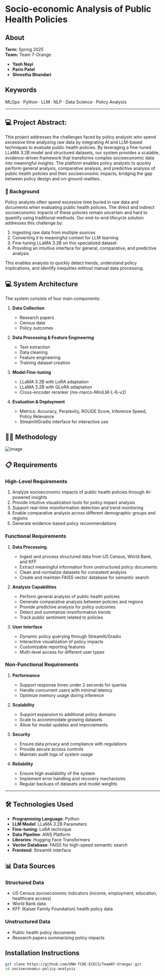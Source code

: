 # Socio-economic Analysis of Public Health Policies

## About  
**Term:** Spring 2025  
**Team:** Team 7-Orange  
- **Yash Nayi**  
- **Parin Patel**  
- **Shrestha Bhandari**

## Keywords  
MLOps · Python · LLM · NLP · Data Science · Policy Analysis

---
## 💻 Project Abstract:  
<P>This project addresses the challenges faced by policy analysts who spend excessive time analyzing raw data by integrating AI and LLM-based techniques to evaluate public health policies. By leveraging a fine-tuned LLaMA 3.2B model and structured datasets, our system provides a scalable, evidence-driven framework that transforms complex socioeconomic data into meaningful insights. The platform enables policy analysts to quickly perform general analysis, comparative analysis, and predictive analysis of public health policies and their socioeconomic impacts, bridging the gap between policy design and on-ground realities.


### 🫧 Background

<P>Policy analysts often spend excessive time buried in raw data and documents when evaluating public health policies. The direct and indirect socioeconomic impacts of these policies remain uncertain and hard to quantify using traditional methods. Our end-to-end lifecycle solution addresses this challenge by:

1. Ingesting raw data from multiple sources
2. Converting it to meaningful context for LLM learning
3. Fine-tuning LLaMA 3.2B on this specialized dataset
4. Providing an intuitive interface for general, comparative, and predictive analysis

This enables analysts to quickly detect trends, understand policy implications, and identify inequities without manual data processing. </P>


## 💻 System Architecture

The system consists of four main components:

1. **Data Collection**
   - Research papers
   - Census data
   - Policy outcomes

2. **Data Processing & Feature Engineering**
   - Text extraction
   - Data cleaning
   - Feature engineering
   - Training dataset creation

3. **Model Fine-tuning**
   - LLaMA 3.2B with LoRA adaptation
   - LLaMA 3.2B with QLoRA adaptation
   - Cross-encoder reranker (ms-marco-MiniLM-L-6-v2)

4. **Evaluation & Deployment**
   - Metrics: Accuracy, Perplexity, ROUGE Score, Inference Speed, Policy Relevance
   - StreamlitGradio interface for interactive use

## ✍🏼 Methodology  
![image](https://github.com/user-attachments/assets/297e116f-861c-4f73-92e6-ed4517a6a702)

## 📋 Requirements

### High-Level Requirements

1. Analyze socioeconomic impacts of public health policies through AI-powered insights
2. Provide intuitive visualization tools for policy impact analysis
3. Support real-time misinformation detection and trend monitoring
4. Enable comparative analysis across different demographic groups and regions
5. Generate evidence-based policy recommendations

### Functional Requirements

1. **Data Processing**
   - Ingest and process structured data from US Census, World Bank, and KFF
   - Extract meaningful information from unstructured policy documents
   - Clean and normalize datasets for consistent analysis
   - Create and maintain FAISS vector database for semantic search

2. **Analysis Capabilities**
   - Perform general analysis of public health policies
   - Generate comparative analysis between policies and regions
   - Provide predictive analysis for policy outcomes
   - Detect and summarize misinformation trends
   - Track public sentiment related to policies

3. **User Interface**
   - Dynamic policy querying through Streamlit/Gradio
   - Interactive visualization of policy impacts
   - Customizable reporting features
   - Multi-level access for different user types

### Non-Functional Requirements

1. **Performance**
   - Support response times under 2 seconds for queries
   - Handle concurrent users with minimal latency
   - Optimize memory usage during inference

2. **Scalability**
   - Support expansion to additional policy domains
   - Scale to accommodate growing datasets
   - Allow for model updates and improvements

3. **Security**
   - Ensure data privacy and compliance with regulations
   - Provide secure access controls
   - Maintain audit logs of system usage

4. **Reliability**
   - Ensure high availability of the system
   - Implement error handling and recovery mechanisms
   - Regular backups of datasets and model weights



---



## 🛠️ Technologies Used

- **Programming Language**: Python
- **LLM Model**: LLaMA 3.2B Parameters
- **Fine-tuning**: LoRA technique
- **Data Pipeline**: AWS Platform
- **Libraries**: Hugging Face Transformers
- **Vector Database**: FAISS for high-speed semantic search
- **Frontend**: Streamlit interface

## 📊 Data Sources

### Structured Data
- US Census socioeconomic indicators (income, employment, education, healthcare access)
- World Bank data
- KFF (Kaiser Family Foundation) health policy data

### Unstructured Data
- Public health policy documents
- Research papers summarizing policy impacts




## Installation Instructions

```bash
git clone https://github.com/UNH-TCOE-ECECS/Team07-Orange/.git
cd socioeconomic-policy-analysis
```
